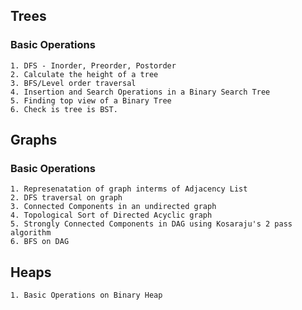 ## Trees
### Basic Operations
    1. DFS - Inorder, Preorder, Postorder
    2. Calculate the height of a tree
	3. BFS/Level order traversal
	4. Insertion and Search Operations in a Binary Search Tree
	5. Finding top view of a Binary Tree
	6. Check is tree is BST.


## Graphs
### Basic Operations
	1. Represenatation of graph interms of Adjacency List
	2. DFS traversal on graph
	3. Connected Components in an undirected graph
	4. Topological Sort of Directed Acyclic graph
	5. Strongly Connected Components in DAG using Kosaraju's 2 pass algorithm
	6. BFS on DAG

## Heaps
	1. Basic Operations on Binary Heap